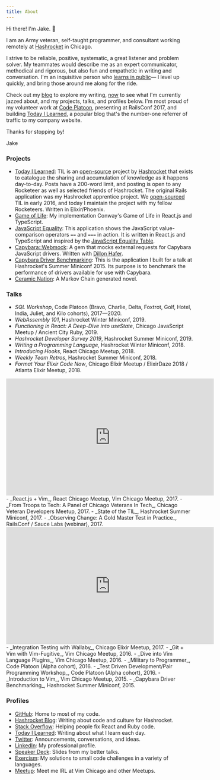 ```yaml
---
title: About
---
```


<div class="hey">

Hi there! I'm Jake. 👋

I am an Army veteran, self-taught programmer, and consultant working remotely at
[Hashrocket][hr] in Chicago.

I strive to be reliable, positive, systematic, a great listener and problem
solver. My teammates would describe me as an expert communicator, methodical
and rigorous, but also fun and empathetic in writing and conversation. I'm an
inquisitive person who [learns in public][learn-ip]&mdash; I level up quickly, and
bring those around me along for the ride.

Check out my [blog][blog] to explore my writing, [now][now] to see what I'm
currently jazzed about, and my projects, talks, and profiles below. I'm most
proud of my volunteer work at [Code Platoon][cp], presenting at RailsConf 2017,
and building [Today I Learned][til], a popular blog that's the number-one
referrer of traffic to my company website.

Thanks for stopping by!

Jake
</div>

### Projects

- [Today I Learned][til]: TIL is an [open-source][tilex] project by
  [Hashrocket][hr] that exists to catalogue the sharing and accumulation of
  knowledge as it happens day-to-day. Posts have a 200-word limit, and posting
  is open to any Rocketeer as well as selected friends of Hashrocket. The
  original Rails application was my Hashrocket apprentice project. We
  [open-sourced][oss-til] TIL in early 2016, and today I maintain the project
  with my fellow Rocketeers. Written in Elixir/Phoenix.
- [Game of Life][gol]: My implementation Conway's Game of Life in React.js and
  TypeScript.
- [JavaScript Equality][js-eq]: This application shows the JavaScript
  value-comparison operators `==` and `===` in action. It is written in
  React.js and TypeScript and inspired by the [JavaScript Equality
  Table][js-eq-dorey].
- [Capybara::Webmock][webmock]: A gem that mocks external requests for Capybara
  JavaScript drivers. Written with [Dillon Hafer][dh].
- [Capybara Driver Benchmarking][capybara]: This is the application I built for
  a talk at Hashrocket's Summer Miniconf 2015. Its purpose is to benchmark the
  performance of drivers available for use with Capybara.
- [Ceramic Nation][novel]: A Markov Chain generated novel.

### Talks

-  _SQL Workshop_, Code Platoon (Bravo, Charlie, Delta, Foxtrot, Golf, Hotel,
   India, Juliet, and Kilo cohorts), 2017—2020.
-  _WebAssembly 101_, Hashrocket Winter Miniconf, 2019.
-  _Functioning in React: A Deep-Dive into useState_, Chicago JavaScript Meetup
   / Ancient City Ruby, 2019.
-  _Hashrocket Developer Survey 2019_, Hashrocket Summer Miniconf, 2019.
-  _Writing a Programming Language_, Hashrocket Winter Miniconf, 2018.
-  _Introducing Hooks_, React Chicago Meetup, 2018.
-  _Weekly Team Retros_, Hashrocket Summer Miniconf, 2018.
-  _Format Your Elixir Code Now_, Chicago Elixir Meetup / ElixirDaze 2018 /
   Atlanta Elixir Meetup, 2018.
<div class="video-container"><iframe width="560" height="315" src="https://www.youtube.com/embed/dwphyQmD6n8" frameborder="0" allow="accelerometer; autoplay; encrypted-media; gyroscope; picture-in-picture"></iframe></div>
-  _React.js + Vim_, React Chicago Meetup, Vim Chicago Meetup, 2017.
-  _From Troops to Tech: A Panel of Chicago Veterans In Tech_, Chicago Veteran
   Developers Meetup, 2017.
-  _State of the TIL_, Hashrocket Summer Miniconf, 2017.
-  _Observing Change: A Gold Master Test in Practice_, RailsConf / Sauce Labs
   (webinar), 2017.
<div class="video-container"><iframe width="560" height="315" src="https://www.youtube.com/embed/D9awDBUQvr4" frameborder="0" allow="accelerometer; autoplay; encrypted-media; gyroscope; picture-in-picture"></iframe></div>
-  _Integration Testing with Wallaby_, Chicago Elixir Meetup, 2017.
-  _Git + Vim with Vim-Fugitive_, Vim Chicago Meetup, 2016.
-  _Dive into Vim Language Plugins_, Vim Chicago Meetup, 2016.
-  _Military to Programmer_, Code Platoon (Alpha cohort), 2016.
-  _Test Driven Development/Pair Programming Workshop_, Code Platoon (Alpha
   cohort), 2016.
-  _Introduction to Vim_, Vim Chicago Meetup, 2015.
-  _Capybara Driver Benchmarking_, Hashrocket Summer Miniconf, 2015.

### Profiles

- [GitHub](https://github.com/jwworth): Home to most of my code.
- [Hashrocket Blog](https://hashrocket.com/blog/rocketeers/jake-worth): Writing about code and culture for Hashrocket.
- [Stack Overflow](https://stackoverflow.com/users/2112512/jake-worth): Helping people fix React and Ruby code.
- [Today I Learned](https://til.hashrocket.com/authors/jakeworth): Writing about what I learn each day.
- [Twitter][twitter]: Announcements, conversations, and ideas.
- [LinkedIn](https://www.linkedin.com/in/jakeworth): My professional profile.
- [Speaker Deck](https://speakerdeck.com/jwworth): Slides from my better talks.
- [Exercism](https://exercism.io/profiles/jwworth): My solutions to small code challenges in a variety of languages.
- [Meetup](https://www.meetup.com/members/12542589/): Meet me IRL at Vim Chicago and other Meetups.

[blog]: /
[capybara]: https://github.com/jwworth/cap-driver-benchmarking
[cp]: https://www.codeplatoon.org/
[dh]: https://www.dillonhafer.com/
[gol]: https://conway.now.sh/
[hr]: https://hashrocket.com/
[js-eq-dorey]: https://dorey.github.io/JavaScript-Equality-Table/
[js-eq]: https://javascript-equality.now.sh/
[learn-ip]: https://www.swyx.io/writing/learn-in-public/
[mgr-of-one]: https://signalvnoise.com/posts/1430-hire-managers-of-one
[nobody-hits]: https://m.signalvnoise.com/nobody-hits-the-ground-running/
[novel]: http://novel.herokuapp.com
[now]: /now/
[oss-til]: https://hashrocket.com/blog/posts/open-sourcing-today-i-learned
[til]: https://til.hashrocket.com/
[tilex]: https://github.com/hashrocket/tilex
[twitter]: https://twitter.com/jwworth
[webmock]: https://github.com/hashrocket/capybara-webmock
